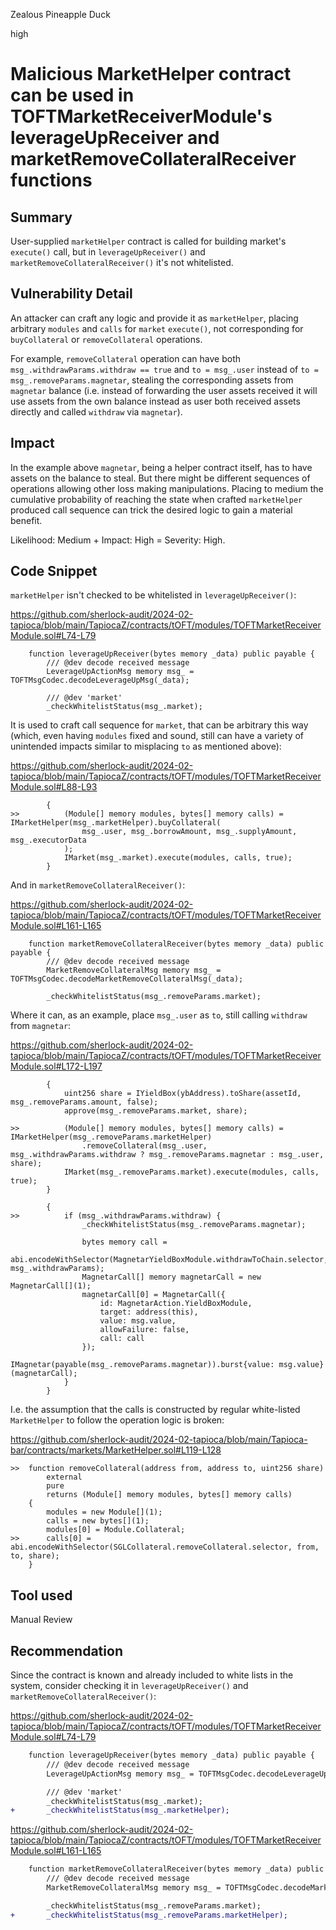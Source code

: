 Zealous Pineapple Duck

high

# Malicious MarketHelper contract can be used in TOFTMarketReceiverModule's leverageUpReceiver and marketRemoveCollateralReceiver functions

## Summary

User-supplied `marketHelper` contract is called for building market's `execute()` call, but in `leverageUpReceiver()` and `marketRemoveCollateralReceiver()` it's not whitelisted.

## Vulnerability Detail

An attacker can craft any logic and provide it as `marketHelper`, placing arbitrary `modules` and `calls` for `market` `execute()`, not corresponding for `buyCollateral` or `removeCollateral` operations.

For example, `removeCollateral` operation can have both `msg_.withdrawParams.withdraw == true` and `to = msg_.user` instead of `to = msg_.removeParams.magnetar`, stealing the corresponding assets from `magnetar` balance (i.e. instead of forwarding the user assets received it will use assets from the own balance instead as user both received assets directly and called `withdraw` via `magnetar`).

## Impact

In the example above `magnetar`, being a helper contract itself, has to have assets on the balance to steal. But there might be different sequences of operations allowing other loss making manipulations. Placing to medium the cumulative probability of reaching the state when crafted `marketHelper` produced call sequence can trick the desired logic to gain a material benefit.

Likelihood: Medium + Impact: High = Severity: High.

## Code Snippet

`marketHelper` isn't checked to be whitelisted in `leverageUpReceiver()`:

https://github.com/sherlock-audit/2024-02-tapioca/blob/main/TapiocaZ/contracts/tOFT/modules/TOFTMarketReceiverModule.sol#L74-L79

```solidity
    function leverageUpReceiver(bytes memory _data) public payable {
        /// @dev decode received message
        LeverageUpActionMsg memory msg_ = TOFTMsgCodec.decodeLeverageUpMsg(_data);

        /// @dev 'market'
        _checkWhitelistStatus(msg_.market);
```

It is used to craft call sequence for `market`, that can be arbitrary this way (which, even having `modules` fixed and sound, still can have a variety of unintended impacts similar to misplacing `to` as mentioned above):

https://github.com/sherlock-audit/2024-02-tapioca/blob/main/TapiocaZ/contracts/tOFT/modules/TOFTMarketReceiverModule.sol#L88-L93

```solidity
        {
>>          (Module[] memory modules, bytes[] memory calls) = IMarketHelper(msg_.marketHelper).buyCollateral(
                msg_.user, msg_.borrowAmount, msg_.supplyAmount, msg_.executorData
            );
            IMarket(msg_.market).execute(modules, calls, true);
        }
```

And in `marketRemoveCollateralReceiver()`:

https://github.com/sherlock-audit/2024-02-tapioca/blob/main/TapiocaZ/contracts/tOFT/modules/TOFTMarketReceiverModule.sol#L161-L165

```solidity
    function marketRemoveCollateralReceiver(bytes memory _data) public payable {
        /// @dev decode received message
        MarketRemoveCollateralMsg memory msg_ = TOFTMsgCodec.decodeMarketRemoveCollateralMsg(_data);

        _checkWhitelistStatus(msg_.removeParams.market);
```

Where it can, as an example, place `msg_.user` as `to`, still calling `withdraw` from `magnetar`:

https://github.com/sherlock-audit/2024-02-tapioca/blob/main/TapiocaZ/contracts/tOFT/modules/TOFTMarketReceiverModule.sol#L172-L197

```solidity
        {
            uint256 share = IYieldBox(ybAddress).toShare(assetId, msg_.removeParams.amount, false);
            approve(msg_.removeParams.market, share);

>>          (Module[] memory modules, bytes[] memory calls) = IMarketHelper(msg_.removeParams.marketHelper)
                .removeCollateral(msg_.user, msg_.withdrawParams.withdraw ? msg_.removeParams.magnetar : msg_.user, share);
            IMarket(msg_.removeParams.market).execute(modules, calls, true);
        }

        {
>>          if (msg_.withdrawParams.withdraw) {
                _checkWhitelistStatus(msg_.removeParams.magnetar);

                bytes memory call =
                    abi.encodeWithSelector(MagnetarYieldBoxModule.withdrawToChain.selector, msg_.withdrawParams);
                MagnetarCall[] memory magnetarCall = new MagnetarCall[](1);
                magnetarCall[0] = MagnetarCall({
                    id: MagnetarAction.YieldBoxModule,
                    target: address(this),
                    value: msg.value,
                    allowFailure: false,
                    call: call
                });
                IMagnetar(payable(msg_.removeParams.magnetar)).burst{value: msg.value}(magnetarCall);
            }
        }
```

I.e. the assumption that the calls is constructed by regular white-listed `MarketHelper` to follow the operation logic is broken:

https://github.com/sherlock-audit/2024-02-tapioca/blob/main/Tapioca-bar/contracts/markets/MarketHelper.sol#L119-L128

```solidity
>>  function removeCollateral(address from, address to, uint256 share)
        external
        pure
        returns (Module[] memory modules, bytes[] memory calls)
    {
        modules = new Module[](1);
        calls = new bytes[](1);
        modules[0] = Module.Collateral;
>>      calls[0] = abi.encodeWithSelector(SGLCollateral.removeCollateral.selector, from, to, share);
    }
```

## Tool used

Manual Review

## Recommendation

Since the contract is known and already included to white lists in the system, consider checking it in `leverageUpReceiver()` and `marketRemoveCollateralReceiver()`:

https://github.com/sherlock-audit/2024-02-tapioca/blob/main/TapiocaZ/contracts/tOFT/modules/TOFTMarketReceiverModule.sol#L74-L79

```diff
    function leverageUpReceiver(bytes memory _data) public payable {
        /// @dev decode received message
        LeverageUpActionMsg memory msg_ = TOFTMsgCodec.decodeLeverageUpMsg(_data);

        /// @dev 'market'
        _checkWhitelistStatus(msg_.market);
+       _checkWhitelistStatus(msg_.marketHelper);
```

https://github.com/sherlock-audit/2024-02-tapioca/blob/main/TapiocaZ/contracts/tOFT/modules/TOFTMarketReceiverModule.sol#L161-L165

```diff
    function marketRemoveCollateralReceiver(bytes memory _data) public payable {
        /// @dev decode received message
        MarketRemoveCollateralMsg memory msg_ = TOFTMsgCodec.decodeMarketRemoveCollateralMsg(_data);

        _checkWhitelistStatus(msg_.removeParams.market);
+       _checkWhitelistStatus(msg_.removeParams.marketHelper);
```